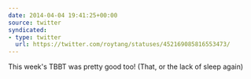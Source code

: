 ```yaml
---
date: 2014-04-04 19:41:25+00:00
source: twitter
syndicated:
- type: twitter
  url: https://twitter.com/roytang/statuses/452169085816553473/
---
```


This week's TBBT was pretty good too! (That, or the lack of sleep again)